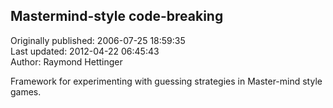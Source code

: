 ## Mastermind-style code-breaking  
Originally published: 2006-07-25 18:59:35  
Last updated: 2012-04-22 06:45:43  
Author: Raymond Hettinger  
  
Framework for experimenting with guessing strategies in Master-mind style games.